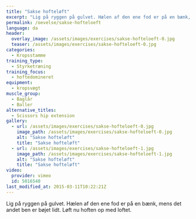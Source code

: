 ```yaml
---
title: "Sakse hofteløft"
excerpt: "Lig på ryggen på gulvet. Hælen af den ene fod er på en bænk, mens det andet ben er bøjet lidt. Løft nu hoften op med loftet."
permalink: /oevelse/sakse-hofteloeft
language: da
header:
  overlay_image: /assets/images/exercises/sakse-hofteloeft-0.jpg
  teaser: /assets/images/exercises/sakse-hofteloeft-0.jpg
categories:
  - Kropsstamme
training_type: 
  - Styrketræning
training_focus: 
  - hoftedomineret
equipment:
  - kropsvægt
muscle_group:
  - Baglår
  - Baller
alternative_titles:
  - Scissors hip extension
gallery:
  - url: /assets/images/exercises/sakse-hofteloeft-0.jpg
    image_path: /assets/images/exercises/sakse-hofteloeft-0.jpg
    alt: "Sakse hofteløft"
    title: "Sakse hofteløft"
  - url: /assets/images/exercises/sakse-hofteloeft-1.jpg
    image_path: /assets/images/exercises/sakse-hofteloeft-1.jpg
    alt: "Sakse hofteløft"
    title: "Sakse hofteløft"
video:
  provider: vimeo
  id: 5016540
last_modified_at: 2015-03-11T10:22:21Z
---
```


Lig på ryggen på gulvet. Hælen af den ene fod er på en bænk, mens det andet ben er bøjet lidt. Løft nu hoften op med loftet.
